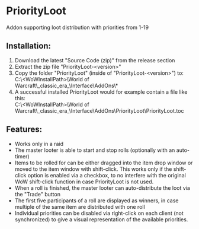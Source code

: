 # PriorityLoot
Addon supporting loot distribution with priorities from 1-19

## Installation:
1. Download the latest "Source Code (zip)" from the release section
2. Extract the zip file "PriorityLoot-\<version>"
3. Copy the folder "PriorityLoot" (inside of "PriorityLoot-\<version>") to: \
   C:\\\<WoWInstallPath>\World of Warcraft\\\_classic_era_\Interface\AddOns\\*
4. A successful installed PriorityLoot would for example contain a file like this: \
   C:\\\<WoWInstallPath>\World of Warcraft\\\_classic_era_\Interface\AddOns\PriorityLoot\PriorityLoot.toc

## Features:
- Works only in a raid
- The master looter is able to start and stop rolls (optionally with an auto-timer)
- Items to be rolled for can be either dragged into the item drop window or moved to the item window with shift-click.
  This works only if the shift-click option is enabled via a checkbox, to no interfere with the original WoW shift-click
  function in case PriorityLoot is not used.
- When a roll is finished, the master looter can auto-distribute the loot via the "Trade" button
- The first five participants of a roll are displayed as winners, in case multiple of the same item are distributed with one roll
- Individual priorities can be disabled via right-click on each client (not synchronized) to give a visual representation of the
  available priorities.
